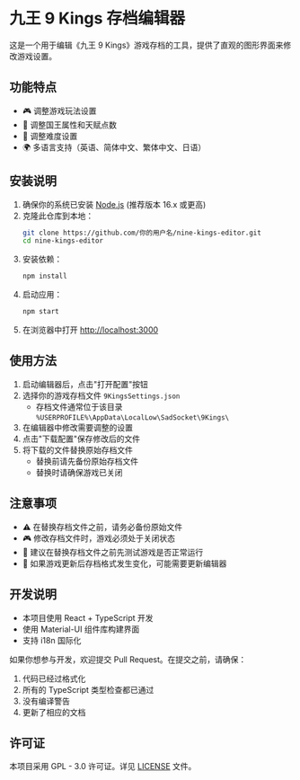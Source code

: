 # 九王 9 Kings 存档编辑器

这是一个用于编辑《九王 9 Kings》游戏存档的工具，提供了直观的图形界面来修改游戏设置。

## 功能特点

- 🎮 调整游戏玩法设置
- 👑 调整国王属性和天赋点数
- 🎯 调整难度设置
- 🌍 多语言支持（英语、简体中文、繁体中文、日语）

## 安装说明

1. 确保你的系统已安装 [Node.js](https://nodejs.org/) (推荐版本 16.x 或更高)
2. 克隆此仓库到本地：
   ```bash
   git clone https://github.com/你的用户名/nine-kings-editor.git
   cd nine-kings-editor
   ```
3. 安装依赖：
   ```bash
   npm install
   ```
4. 启动应用：
   ```bash
   npm start
   ```
5. 在浏览器中打开 [http://localhost:3000](http://localhost:3000)

## 使用方法

1. 启动编辑器后，点击"打开配置"按钮
2. 选择你的游戏存档文件 `9KingsSettings.json`
   - 存档文件通常位于该目录 `%USERPROFILE%\AppData\LocalLow\SadSocket\9Kings\`
3. 在编辑器中修改需要调整的设置
4. 点击"下载配置"保存修改后的文件
5. 将下载的文件替换原始存档文件
   - 替换前请先备份原始存档文件
   - 替换时请确保游戏已关闭

## 注意事项

- ⚠️ 在替换存档文件之前，请务必备份原始文件
- 🎮 修改存档文件时，游戏必须处于关闭状态
- 💾 建议在替换存档文件之前先测试游戏是否正常运行
- 🔄 如果游戏更新后存档格式发生变化，可能需要更新编辑器

## 开发说明

- 本项目使用 React + TypeScript 开发
- 使用 Material-UI 组件库构建界面
- 支持 i18n 国际化

如果你想参与开发，欢迎提交 Pull Request。在提交之前，请确保：
1. 代码已经过格式化
2. 所有的 TypeScript 类型检查都已通过
3. 没有编译警告
4. 更新了相应的文档

## 许可证

本项目采用 GPL - 3.0 许可证。详见 [LICENSE](LICENSE) 文件。
